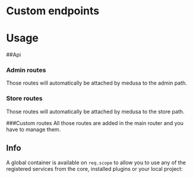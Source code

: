 # Custom endpoints

# Usage

##Api

### Admin routes
Those routes will automatically be attached by medusa to the admin path.

### Store routes
Those routes will automatically be attached by medusa to the store path.

###Custom routes
All those routes are added in the main router and you have to manage them.

## Info
A global container is available on `req.scope` to allow you to use any of the registered services from the core, installed plugins or your local project: